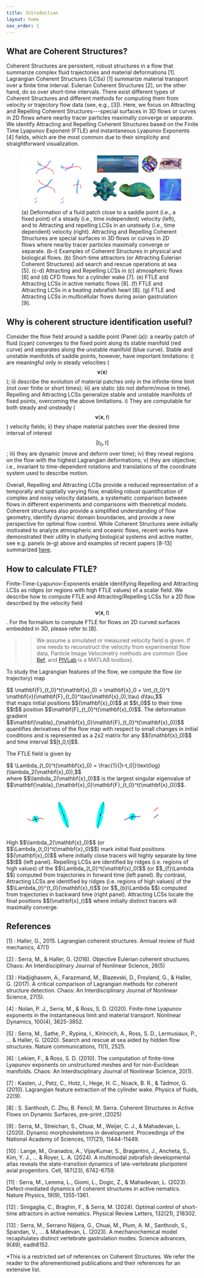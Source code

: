 ```yaml
---
title: Introduction
layout: home
nav_order: 1
---
```


## What are Coherent Structures?

Coherent Structures are persistent, robust structures in a flow that summarize complex fluid trajectories and material deformations [1]. Lagrangian Coherent Structures (LCSs) [1] summarize material transport over a finite time interval. Eulerian Coherent Structures [2], on the other hand, do so over short-time intervals. There exist different types of Coherent Structures and different methods for computing them from velocity or trajectory flow data (see, e.g., [3]). Here, we focus on Attracting and Repelling Coherent Structures---special surfaces in 3D flows or curves in 2D flows where nearby tracer particles maximally converge or separate. We identify Attracting and Repelling Coherent Structures based on the Finite Time Lyapunov Exponent (FTLE) and instantaneous Lyapunov Exponents [4] fields, which are the most common due to their simplicity and straightforward visualization. 

<figure>
<img src="./Images/MainIntroBanner.png" alt="Alt text">
<figcaption>(a) Deformation of a fluid patch close to a saddle point (i.e., a fixed point) of a steady (i.e., time independent) velocity (left), and to Attracting and repelling LCSs in an unsteady (i.e., time dependent) velocity (right). Attracting and Repelling Coherent Structures are special surfaces in 3D flows or curves in 2D flows where nearby tracer particles maximally converge or separate. (b-i) Examples of Coherent Structures in physical and biological flows. (b) Short-time attractors (or Attracting Eulerian Coherent Structures) aid search and rescue operations at sea [5]. (c-d) Attracting and Repelling LCSs in (c) atmospheric flows [6] and (d) CFD flows for a cylinder wake [7]. (e) FTLE and Attracting LCSs in active nematic flows [8]. (f) FTLE and Attracting LCSs in a beating zebrafish heart [8]. (g) FTLE and Attracting LCSs in multicellular flows during avian gastrulation [9].</figcaption>
 </figure>

## Why is coherent structure identification useful?
Consider the flow field around a saddle point (Panel (a)): a nearby patch of fluid (cyan) converges to the fixed point along its stable manifold (red curve) and separates along the unstable manifold (blue curve). Stable and unstable manifolds of saddle points, however, have important limitations: i) are meaningful only in steady velocities ($$\mathbf{v}(\mathbf{x})$$); ii) describe the evolution of material patches only in the infinite-time limit (not over finite or short times); iii) are static (do not deform/move in time). Repelling and Attracting LCSs generalize stable and unstable manifolds of fixed points, overcoming the above limitations. i) They are computable for both steady and unsteady ($$\mathbf{v}(\mathbf{x},t)$$) velocity fields; ii) they shape material patches over the desired time interval of interest $$[t_0, t]$$; iii) they are dynamic (move and deform over time); iv) they reveal regions on the flow with the highest Lagrangian deformations; v) they are objective; i.e., invariant to time-dependent rotations and translations of the coordinate system used to describe motion. 

Overall, Repelling and Attracting LCSs provide a reduced representation of a temporally and spatially varying flow, enabling robust quantification of complex and noisy velocity datasets, a systematic comparison between flows in different experiments and comparisons with theoretical models. Coherent structures also provide a simplified understanding of flow geometry, identify dynamic domain boundaries, and provide a new perspective for optimal flow control. While Coherent Structures were initially motivated to analyze atmospheric and oceanic flows, recent works have demonstrated their utility in studying biological systems and active matter, see e.g. panels (e-g) above and examples of recent papers [8-13] summarized [here](./docs/LivingandActiveMatter.md). 

## How to calculate FTLE?
Finite-Time-Lyapunov-Exponents enable identifying Repelling and Attracting LCSs as ridges (or regions with high FTLE values) of a scalar field. We describe how to compute FTLE and Attracting/Repelling LCSs for a 2D flow described by the velocity field $$\mathbf{v}(\mathbf{x},t)$$. For the formalism to compute FTLE for flows on 2D curved surfaces embedded in 3D, please refer to [8].

>> We assume a simulated or measured velocity field is given. If one needs to reconstruct the velocity from experimental flow data, Particle Image Velocimetry methods are common (See [Ref](https://en.wikipedia.org/wiki/Particle_image_velocimetry), and [PIVLab](https://pivlab.blogspot.com/p/blog-page_19.html) is a MATLAB toolbox). 
>> 
To study the Lagrangian features of the flow, we compute the flow (or trajectory) map 
<div> 
$$ \mathbf{F}_{t_0}^t(\mathbf{x}_0)  = \mathbf{x}_0 + \int_{t_0}^t \mathbf{v}(\mathbf{F}_{t_0}^\tau(\mathbf{x}_0),\tau) d\tau,$$
</div>
that maps initial positions $$(\mathbf{x}_0)$$ at $$t_0$$ to their time $$t$$ position $$\mathbf{F}_{t_0}^t(\mathbf{x}_0)$$. The deformation gradient $$\mathbf{\nabla}_{\mathbf{x}_0}\mathbf{F}_{t_0}^t(\mathbf{x}_0))$$ quantifies derivatives of the flow map with respect to small changes in initial conditions and is represented as a 2x2 matrix for any $$(\mathbf{x}_0)$$ and time interval $$[t_0,t]$$. 

The FTLE field is given by 
<div>
$$ \Lambda_{t_0}^t(\mathbf{x}_0) = \frac{1}{|t-t_0|}\text{log}(\lambda_2(\mathbf{x}_0)),$$
 </div>
where $$\lambda_2(\mathbf{x}_0)$$ is the largest singular eigenvalue of $$\mathbf{\nabla}_{\mathbf{x}_0}\mathbf{F}_{t_0}^t(\mathbf{x}_0))$$. 
<figure>
<img src="./Images/deformationIntroFTLE.png" alt="Alt text">
<figcaption> </figcaption>
</figure>
High $$\lambda_2(\mathbf{x}_0)$$ (or $$\Lambda_{t_0}^t(\mathbf{x}_0)$$) mark initial fluid positions $$(\mathbf{x}_0)$$ where initially close tracers will highly separate by time $$t$$ (left panel). Repelling LCSs are identified by ridges (i.e. regions of high values) of the $$\Lambda_{t_0}^t(\mathbf{x}_0)$$ (or $$_{f}\Lambda $$) computed from trajectories in forward time (left panel).  By contrast, Attracting LCSs are identified by ridges (i.e. regions of high values) of the $$\Lambda_{t}^{t_0}(\mathbf{x}_t)$$ (or $$_{b}\Lambda $$) computed from trajectories in backward time (right panel).  Attracting LCSs locate the final positions $$(\mathbf{x}_t)$$ where initially distinct tracers will maximally converge. 

## References

[1] : Haller, G., 2015. Lagrangian coherent structures. Annual review of fluid mechanics, 47(1)

[2] : Serra, M., & Haller, G. (2016). Objective Eulerian coherent structures. Chaos: An Interdisciplinary Journal of Nonlinear Science, 26(5)

[3] : Hadjighasem, A., Farazmand, M., Blazevski, D., Froyland, G., & Haller, G. (2017). A critical comparison of Lagrangian methods for coherent structure detection. Chaos: An Interdisciplinary Journal of Nonlinear Science, 27(5).

[4] : Nolan, P. J., Serra, M., & Ross, S. D. (2020). Finite-time Lyapunov exponents in the instantaneous limit and material transport. Nonlinear Dynamics, 100(4), 3825-3852.

[5] : Serra, M., Sathe, P., Rypina, I., Kirincich, A., Ross, S. D., Lermusiaux, P., ... & Haller, G. (2020). Search and rescue at sea aided by hidden flow structures. Nature communications, 11(1), 2525.

[6] : Lekien, F., & Ross, S. D. (2010). The computation of finite-time Lyapunov exponents on unstructured meshes and for non-Euclidean manifolds. Chaos: An Interdisciplinary Journal of Nonlinear Science, 20(1).

[7] : Kasten, J., Petz, C., Hotz, I., Hege, H. C., Noack, B. R., & Tadmor, G. (2010). Lagrangian feature extraction of the cylinder wake. Physics of fluids, 22(9).

[8] : S. Santhosh, C. Zhu, B. Fencil, M. Serra. Coherent Structures in Active Flows on Dynamic Surfaces, pre-print ,(2025)  

[9] : Serra, M., Streichan, S., Chuai, M., Weijer, C. J., & Mahadevan, L. (2020). Dynamic morphoskeletons in development. Proceedings of the National Academy of Sciences, 117(21), 11444-11449.

[10] : Lange, M., Granados, A., VijayKumar, S., Bragantini, J., Ancheta, S., Kim, Y. J., ... & Royer, L. A. (2024). A multimodal zebrafish developmental atlas reveals the state-transition dynamics of late-vertebrate pluripotent axial progenitors. Cell, 187(23), 6742-6759.
  
[11] : Serra, M., Lemma, L., Giomi, L., Dogic, Z., & Mahadevan, L. (2023). Defect-mediated dynamics of coherent structures in active nematics. Nature Physics, 19(9), 1355-1361.

[12] : Sinigaglia, C., Braghin, F., & Serra, M. (2024). Optimal control of short-time attractors in active nematics. Physical Review Letters, 132(21), 218302.

[13] : Serra, M., Serrano Nájera, G., Chuai, M., Plum, A. M., Santhosh, S., Spandan, V., ... & Mahadevan, L. (2023). A mechanochemical model recapitulates distinct vertebrate gastrulation modes. Science advances, 9(49), eadh8152. 

*This is a restricted set of references on Coherent Structures. We refer the reader to the aforementioned publications and their references for an extensive list.  
